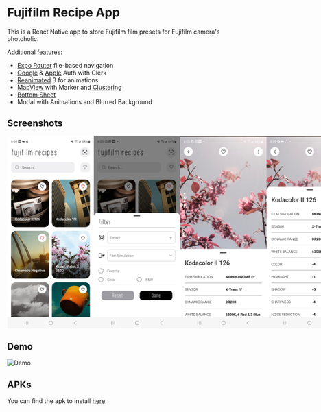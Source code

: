 # Fujifilm Recipe App

This is a React Native app to store Fujifilm film presets for Fujifilm camera's photoholic.

Additional features:

- [Expo Router](https://docs.expo.dev/routing/introduction/) file-based navigation
- [Google](https://clerk.com/docs/authentication/social-connections/google?utm_source=sponsorship&utm_medium=github&utm_campaign=simong&utm_content=rn-airbnb) & [Apple](https://clerk.com/docs/authentication/social-connections/apple?utm_source=sponsorship&utm_medium=github&utm_campaign=simong&utm_content=rn-airbnb) Auth with Clerk
- [Reanimated](https://reanimated-beta-docs.swmansion.com/) 3 for animations
- [MapView](https://docs.expo.dev/versions/latest/sdk/map-view/) with Marker and [Clustering](https://github.com/venits/react-native-map-clustering)
- [Bottom Sheet](https://gorhom.github.io/react-native-bottom-sheet/)
- Modal with Animations and Blurred Background

## Screenshots

<div style="display: flex; flex-direction: 'row';">
<img src="./assets/screenshots/1.jpg" width=40%>
<img src="./assets/screenshots/2.jpg" width=40%>
<img src="./assets/screenshots/3.jpg" width=40%>
<img src="./assets/screenshots/4.jpg" width=40%>
<img src="./assets/screenshots/5.jpg" width=40%>
<img src="./assets/screenshots/6.jpg" width=40%>
</div>

## Demo

![Demo](./screenshots/demo.gif)

## APKs

You can find the apk to install [here](https://drive.google.com/file/d/1eXdn0PtaVj31duOeJw96z6yB2Oss7iRU/view?usp=sharing)
